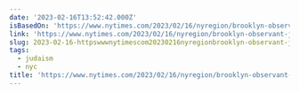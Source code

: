 ```yaml
---
date: '2023-02-16T13:52:42.000Z'
isBasedOn: 'https://www.nytimes.com/2023/02/16/nyregion/brooklyn-observant-jews.html'
link: 'https://www.nytimes.com/2023/02/16/nyregion/brooklyn-observant-jews.html'
slug: 2023-02-16-httpswwwnytimescom20230216nyregionbrooklyn-observant-jewshtml
tags:
  - judaism
  - nyc
title: 'https://www.nytimes.com/2023/02/16/nyregion/brooklyn-observant-jews.html'
---
```


